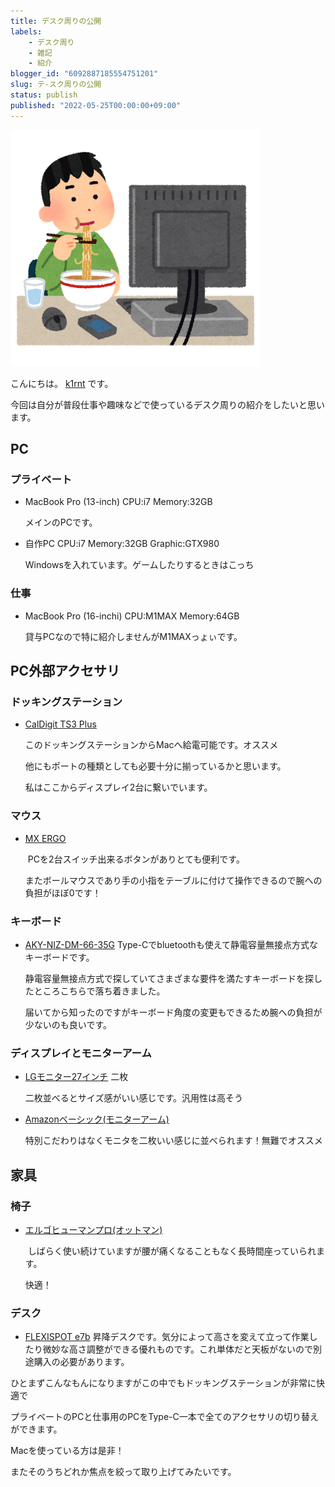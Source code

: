```yaml
---
title: デスク周りの公開
labels:
    - デスク周り
    - 雑記
    - 紹介
blogger_id: "6092887185554751201"
slug: テ-スク周りの公開
status: publish
published: "2022-05-25T00:00:00+09:00"
---
```

![パソコンの前でご飯を食べる人のイラスト](images/c9783a72b559.png)

こんにちは。 [k1rnt](https://twitter.com/k1rnt) です。

今回は自分が普段仕事や趣味などで使っているデスク周りの紹介をしたいと思います。

## PC

### プライベート

- MacBook Pro (13-inch) CPU:i7 Memory:32GB

  メインのPCです。
- 自作PC CPU:i7 Memory:32GB Graphic:GTX980

  Windowsを入れています。ゲームしたりするときはこっち

### 仕事

- MacBook Pro (16-inchi) CPU:M1MAX Memory:64GB

  貸与PCなので特に紹介しませんがM1MAXっょぃです。

## PC外部アクセサリ

### ドッキングステーション

- [CalDigit TS3 Plus](https://amzn.to/3NvWzNI)

  このドッキングステーションからMacへ給電可能です。オススメ

  他にもポートの種類としても必要十分に揃っているかと思います。

  私はここからディスプレイ2台に繋いでいます。


### マウス

- [MX ERGO](https://amzn.to/3wENb3m)

   PCを2台スイッチ出来るボタンがありとても便利です。

  またボールマウスであり手の小指をテーブルに付けて操作できるので腕への負担がほぼ0です！

### キーボード

- [AKY-NIZ-DM-66-35G](https://amzn.to/3wEmdu6) Type-Cでbluetoothも使えて静電容量無接点方式なキーボードです。

  静電容量無接点方式で探していてさまざまな要件を満たすキーボードを探したところこちらで落ち着きました。

  届いてから知ったのですがキーボード角度の変更もできるため腕への負担が少ないのも良いです。


### ディスプレイとモニターアーム

- [LGモニター27インチ](https://amzn.to/3wP76g3) 二枚

  二枚並べるとサイズ感がいい感じです。汎用性は高そう


- [Amazonベーシック(モニターアーム)](https://amzn.to/3PG5a23)

  特別こだわりはなくモニタを二枚いい感じに並べられます！無難でオススメ


## 家具

### 椅子

- [エルゴヒューマンプロ(オットマン)](https://amzn.to/3GeXXlj)

   しばらく使い続けていますが腰が痛くなることもなく長時間座っていられます。

  快適！


### デスク

- [FLEXISPOT e7b](https://amzn.to/3wGNWcm) 昇降デスクです。気分によって高さを変えて立って作業したり微妙な高さ調整ができる優れものです。これ単体だと天板がないので別途購入の必要があります。


ひとまずこんなもんになりますがこの中でもドッキングステーションが非常に快適で

プライベートのPCと仕事用のPCをType-C一本で全てのアクセサリの切り替えができます。

Macを使っている方は是非！

またそのうちどれか焦点を絞って取り上げてみたいです。
